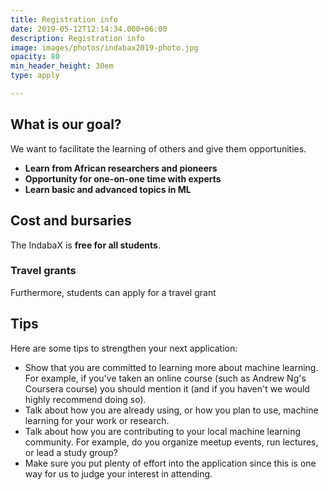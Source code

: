 ```yaml
---
title: Registration info
date: 2019-05-12T12:14:34.000+06:00
description: Registration info
image: images/photos/indabax2019-photo.jpg
opacity: 80
min_header_height: 30em
type: apply

---
```


## What is our goal?
We want to facilitate the learning of others and give them opportunities.

- **Learn from African researchers and pioneers**
- **Opportunity for one-on-one time with experts**
- **Learn basic and advanced topics in ML**

## Cost and bursaries

The IndabaX is **free for all students**.

### Travel grants
Furthermore, students can apply for a travel grant

## Tips

Here are some tips to strengthen your next application:

- Show that you are committed to learning more about machine learning. For example, if you've taken an online course (such as Andrew Ng's Coursera course) you should mention it (and if you haven't we would highly recommend doing so).
- Talk about how you are already using, or how you plan to use, machine learning for your work or research.
- Talk about how you are contributing to your local machine learning community. For example, do you organize meetup events, run lectures, or lead a study group?
- Make sure you put plenty of effort into the application since this is one way for us to judge your interest in attending.
